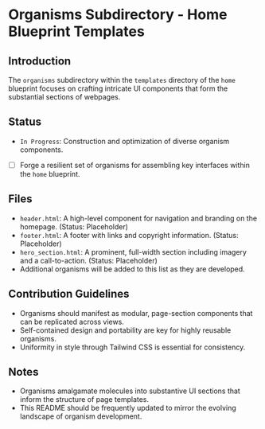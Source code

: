 # Organisms Subdirectory - Home Blueprint Templates

## Introduction
The `organisms` subdirectory within the `templates` directory of the `home` blueprint focuses on crafting intricate UI components that form the substantial sections of webpages.

## Status
- `In Progress`: Construction and optimization of diverse organism components.
- [ ] Forge a resilient set of organisms for assembling key interfaces within the `home` blueprint.

## Files
- `header.html`: A high-level component for navigation and branding on the homepage. (Status: Placeholder)
- `footer.html`: A footer with links and copyright information. (Status: Placeholder)
- `hero_section.html`: A prominent, full-width section including imagery and a call-to-action. (Status: Placeholder)
- Additional organisms will be added to this list as they are developed.

## Contribution Guidelines
- Organisms should manifest as modular, page-section components that can be replicated across views.
- Self-contained design and portability are key for highly reusable organisms.
- Uniformity in style through Tailwind CSS is essential for consistency.

## Notes
- Organisms amalgamate molecules into substantive UI sections that inform the structure of page templates.
- This README should be frequently updated to mirror the evolving landscape of organism development.